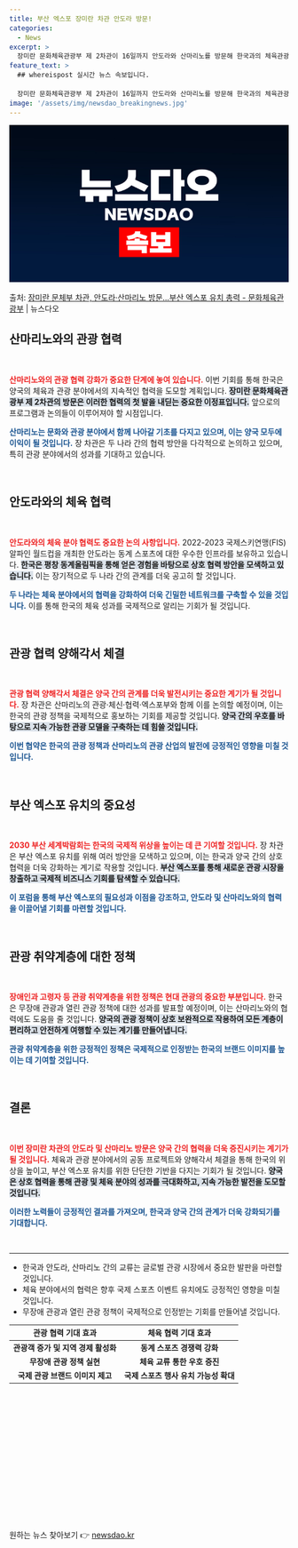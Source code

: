 ```yaml
---
title: 부산 엑스포 장미란 차관 안도라 방문!
categories:
  - News
excerpt: >
  장미란 문화체육관광부 제 2차관이 16일까지 안도라와 산마리노를 방문해 한국과의 체육관광 교류 협력을 강화하…
feature_text: >
  ## whereispost 실시간 뉴스 속보입니다.

  장미란 문화체육관광부 제 2차관이 16일까지 안도라와 산마리노를 방문해 한국과의 체육관광 교류 협력을 강화하…
image: '/assets/img/newsdao_breakingnews.jpg'
---
```


![뉴스다오 속보](/assets/img/newsdao_breakingnews.jpg)

<p>출처: <a href="https://newsdao.kr/2523" rel="dofollow">장미란 문체부 차관, 안도라·산마리노 방문…부산 엑스포 유치 총력 - 문화체육관광부</a> | 뉴스다오</p>

<h2 data-ke-size="size26">산마리노와의 관광 협력</h2>

<p data-ke-size="size16">&nbsp;</p>

<b><span style="color: #ee2323;">산마리노와의 관광 협력 강화가 중요한 단계에 놓여 있습니다.</span></b> 이번 기회를 통해 한국은 양국의 체육과 관광 분야에서의 지속적인 협력을 도모할 계획입니다. <b><span style="background-color: #21538527;">장미란 문화체육관광부 제 2차관의 방문은 이러한 협력의 첫 발을 내딛는 중요한 이정표입니다.</span></b> 앞으로의 프로그램과 논의들이 이루어져야 할 시점입니다.

<b><span style="color: #1a5490;">산마리노는 문화와 관광 분야에서 함께 나아갈 기초를 다지고 있으며, 이는 양국 모두에 이익이 될 것입니다.</span></b> 장 차관은 두 나라 간의 협력 방안을 다각적으로 논의하고 있으며, 특히 관광 분야에서의 성과를 기대하고 있습니다. 

<p data-ke-size="size16">&nbsp;</p>

<h2 data-ke-size="size26">안도라와의 체육 협력</h2>

<p data-ke-size="size16">&nbsp;</p>

<b><span style="color: #ee2323;">안도라와의 체육 분야 협력도 중요한 논의 사항입니다.</span></b> 2022-2023 국제스키연맹(FIS) 알파인 월드컵을 개최한 안도라는 동계 스포츠에 대한 우수한 인프라를 보유하고 있습니다. <b><span style="background-color: #21538527;">한국은 평창 동계올림픽을 통해 얻은 경험을 바탕으로 상호 협력 방안을 모색하고 있습니다.</span></b> 이는 장기적으로 두 나라 간의 관계를 더욱 공고히 할 것입니다.

<b><span style="color: #1a5490;">두 나라는 체육 분야에서의 협력을 강화하여 더욱 긴밀한 네트워크를 구축할 수 있을 것입니다.</span></b> 이를 통해 한국의 체육 성과를 국제적으로 알리는 기회가 될 것입니다. 

<p data-ke-size="size16">&nbsp;</p>

<h2 data-ke-size="size26">관광 협력 양해각서 체결</h2>

<p data-ke-size="size16">&nbsp;</p>

<b><span style="color: #ee2323;">관광 협력 양해각서 체결은 양국 간의 관계를 더욱 발전시키는 중요한 계기가 될 것입니다.</span></b> 장 차관은 산마리노의 관광·체신·협력·엑스포부와 함께 이를 논의할 예정이며, 이는 한국의 관광 정책을 국제적으로 홍보하는 기회를 제공할 것입니다. <b><span style="background-color: #21538527;">양국 간의 우호를 바탕으로 지속 가능한 관광 모델을 구축하는 데 힘쓸 것입니다.</span></b>

<b><span style="color: #1a5490;">이번 협약은 한국의 관광 정책과 산마리노의 관광 산업의 발전에 긍정적인 영향을 미칠 것입니다.</span></b> 

<p data-ke-size="size16">&nbsp;</p>

<h2 data-ke-size="size26">부산 엑스포 유치의 중요성</h2>

<p data-ke-size="size16">&nbsp;</p>

<b><span style="color: #ee2323;">2030 부산 세계박람회는 한국의 국제적 위상을 높이는 데 큰 기여할 것입니다.</span></b> 장 차관은 부산 엑스포 유치를 위해 여러 방안을 모색하고 있으며, 이는 한국과 양국 간의 상호 협력을 더욱 강화하는 계기로 작용할 것입니다. <b><span style="background-color: #21538527;">부산 엑스포를 통해 새로운 관광 시장을 창출하고 국제적 비즈니스 기회를 탐색할 수 있습니다.</span></b> 

<b><span style="color: #1a5490;">이 포럼을 통해 부산 엑스포의 필요성과 이점을 강조하고, 안도라 및 산마리노와의 협력을 이끌어낼 기회를 마련할 것입니다.</span></b> 

<p data-ke-size="size16">&nbsp;</p>

<h2 data-ke-size="size26">관광 취약계층에 대한 정책</h2>

<p data-ke-size="size16">&nbsp;</p>

<b><span style="color: #ee2323;">장애인과 고령자 등 관광 취약계층을 위한 정책은 현대 관광의 중요한 부분입니다.</span></b> 한국은 무장애 관광과 열린 관광 정책에 대한 성과를 발표할 예정이며, 이는 산마리노와의 협력에도 도움을 줄 것입니다. <b><span style="background-color: #21538527;">양국의 관광 정책이 상호 보완적으로 작용하여 모든 계층이 편리하고 안전하게 여행할 수 있는 계기를 만들어냅니다.</span></b> 

<b><span style="color: #1a5490;">관광 취약계층을 위한 긍정적인 정책은 국제적으로 인정받는 한국의 브랜드 이미지를 높이는 데 기여할 것입니다.</span></b> 

<p data-ke-size="size16">&nbsp;</p>

<h2 data-ke-size="size26">결론</h2>

<p data-ke-size="size16">&nbsp;</p>

<b><span style="color: #ee2323;">이번 장미란 차관의 안도라 및 산마리노 방문은 양국 간의 협력을 더욱 증진시키는 계기가 될 것입니다.</span></b> 체육과 관광 분야에서의 공동 프로젝트와 양해각서 체결을 통해 한국의 위상을 높이고, 부산 엑스포 유치를 위한 단단한 기반을 다지는 기회가 될 것입니다. <b><span style="background-color: #21538527;">양국은 상호 협력을 통해 관광 및 체육 분야의 성과를 극대화하고, 지속 가능한 발전을 도모할 것입니다.</span></b> 

<b><span style="color: #1a5490;">이러한 노력들이 긍정적인 결과를 가져오며, 한국과 양국 간의 관계가 더욱 강화되기를 기대합니다.</span></b> 

<p data-ke-size="size16">&nbsp;</p>

<hr>

<ul>
<li>한국과 안도라, 산마리노 간의 교류는 글로벌 관광 시장에서 중요한 발판을 마련할 것입니다.</li>
<li>체육 분야에서의 협력은 향후 국제 스포츠 이벤트 유치에도 긍정적인 영향을 미칠 것입니다.</li>
<li>무장애 관광과 열린 관광 정책이 국제적으로 인정받는 기회를 만들어낼 것입니다.</li>
</ul>

<table style="width: 100%;">
<thead>
<tr>
<th style="text-align: center;"><b>관광 협력 기대 효과</b></th>
<th style="text-align: center;"><b>체육 협력 기대 효과</b></th>
</tr>
</thead>
<tbody>
<tr>
<td style="text-align: center; height: 17px;"><b>관광객 증가 및 지역 경제 활성화</b></td>
<td style="text-align: center; height: 17px;"><b>동계 스포츠 경쟁력 강화</b></td>
</tr>
<tr>
<td style="text-align: center; height: 17px;"><b>무장애 관광 정책 실현</b></td>
<td style="text-align: center; height: 17px;"><b>체육 교류 통한 우호 증진</b></td>
</tr>
<tr>
<td style="text-align: center; height: 17px;"><b>국제 관광 브랜드 이미지 제고</b></td>
<td style="text-align: center; height: 17px;"><b>국제 스포츠 행사 유치 가능성 확대</b></td>
</tr>
</tbody>
</table>

<p data-ke-size="size16">&nbsp;</p>

<p data-ke-size="size16">&nbsp;</p>

<p data-ke-size="size16">&nbsp;</p>

<p data-ke-size="size16">&nbsp;</p>

<p data-ke-size="size16">&nbsp;</p>

<p data-ke-size="size16">&nbsp;</p>

<p data-ke-size="size16">&nbsp;</p>

<p data-ke-size="size16">&nbsp;</p> 

원하는 뉴스 찾아보기 👉 <a href="https://newsdao.kr" rel="dofollow">newsdao.kr</a>


